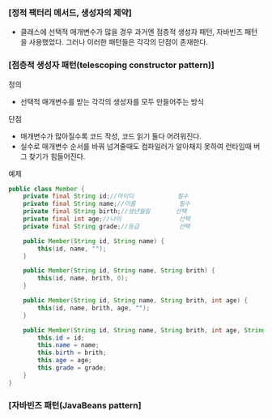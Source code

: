 ### [정적 팩터리 메서드, 생성자의 제약]

- 클래스에 선택적 매개변수가 많을 경우 과거엔 점층적 생성자 패턴, 자바빈즈 패턴을 사용했었다. 그러나 이러한 패턴들은 각각의 단점이 존재한다.

### [점층적 생성자 패턴(telescoping constructor pattern)]

정의

- 선택적 매개변수를 받는 각각의 생성자를 모두 만들어주는 방식

단점

- 매개변수가 많아질수록 코드 작성, 코드 읽기 둘다 어려워진다.
- 실수로 매개변수 순서를 바꿔 넘겨줄때도 컴파일러가 알아채지 못하여 런타임때 버그 찾기가 힘들어진다.

예제

```java
public class Member {
	private final String id;//아이디            필수
	private final String name;//이름            필수
	private final String birth;//생년월일       선택
	private final int age;//나이                선택
	private final String grade;//등급           선택

	public Member(String id, String name) {
		this(id, name, "");
	}

	public Member(String id, String name, String brith) {
		this(id, name, brith, 0);
	}

	public Member(String id, String name, String brith, int age) {
		this(id, name, brith, age, "");
	}

	public Member(String id, String name, String brith, int age, String grade) {
		this.id = id;
		this.name = name;
		this.birth = brith;
		this.age = age;
		this.grade = grade;		
	}
}
```

### [자바빈즈 패턴(JavaBeans pattern]
